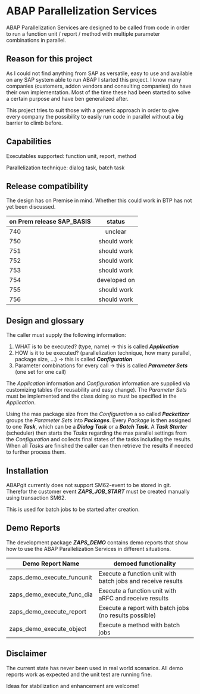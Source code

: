 # ABAP Parallelization Services
ABAP Parallelization Services are designed to be called from code in order to run a function unit / report / method with multiple parameter combinations in parallel.

## Reason for this project
As I could not find anything from SAP as versatile, easy to use and available on any SAP system able to run ABAP I started this project. I know many companies (customers, addon vendors and consulting companies) do have their own implementation. Most of the time these had been started to solve a certain purpose and have ben generalized after.

This project tries to suit those with a generic approach in order to give every company the possibility to easily run code in parallel without a big barrier to climb before.

## Capabilities
Executables supported: function unit, report, method

Parallelization technique: dialog task, batch task

## Release compatibility
The design has on Premise in mind. Whether this could work in BTP has not yet been discussed.

| on Prem release SAP_BASIS | status |
|---------------------------|:------:|
| 740                       | unclear |
| 750                       | should work |
| 751                       | should work |
| 752                       | should work |
| 753                       | should work |
| 754                       | developed on |
| 755                       | should work |
| 756                       | should work |

## Design and glossary
The caller must supply the following information:
1.	WHAT is to be executed? (type, name) &rarr; this is called ***Application***
2.	HOW is it to be executed? (parallelization technique, how many parallel, package size, …) &rarr; this is called ***Configuration***
3.	Parameter combinations for every call &rarr; this is called ***Parameter Sets*** (one set for one call)

The *Application* information and *Configuration* information are supplied via customizing tables (for reusability and easy change). The *Parameter Sets* must be implemented and the class doing so must be specified in the *Application*.

Using the max package size from the *Configuration* a so called ***Packetizer*** groups the *Parameter Sets* into ***Packages***. Every *Package* is then assigned to one ***Task***, which can be a ***Dialog Task*** or a ***Batch Task***. A ***Task Starter*** (scheduler) then starts the *Tasks* regarding the max parallel settings from the *Configuration* and collects final states of the tasks including the results. When all *Tasks* are finished the caller can then retrieve the results if needed to further process them.

## Installation
ABAPgit currently does not support SM62-event to be stored in git. Therefor the customer event ***ZAPS_JOB_START*** must be created manually using transaction SM62. 

This is used for batch jobs to be started after creation.

## Demo Reports
The development package ***ZAPS_DEMO*** contains demo reports that show how to use the ABAP Parallelization Services in different situations.

| Demo Report Name | demoed functionality |
|------------------|----------------------|
| zaps_demo_execute_funcunit | Execute a function unit with batch jobs and receive results |
| zaps_demo_execute_func_dia | Execute a function unit with aRFC and receive results |
| zaps_demo_execute_report | Execute a report with batch jobs (no results possible) |
| zaps_demo_execute_object | Execute a method with batch jobs |

## Disclaimer
The current state has never been used in real world scenarios. All demo reports work as expected and the unit test are running fine.

Ideas for stabilization and enhancement are welcome!
